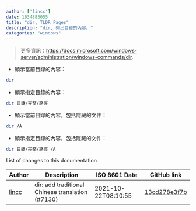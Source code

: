 ```yaml
---
author: ['lincc']
date: 1634883055
title: "dir, TLDR Pages"
description: "dir, 列出目錄的內容。"
categories: "windows"
---
```

> 更多資訊：<https://docs.microsoft.com/windows-server/administration/windows-commands/dir>.

- 顯示當前目錄的內容：

```bash
dir
```

- 顯示指定目錄的內容：

```bash
dir 目錄/完整/路徑
```

- 顯示當前目錄的內容，包括隱藏的文件：

```bash
dir /A
```

- 顯示指定目錄的內容，包括隱藏的文件：

```bash
dir 目錄/完整/路徑 /A
```
List of changes to this documentation


Author | Description | ISO 8601 Date | GitHub link
------|-----|-----|-----
[lincc](mailto:46962923+blueskyson@users.noreply.github.com) | dir: add traditional Chinese translation (#7130) | 2021-10-22T08:10:55 | [13cd278e3f7b](https://github.com/tldr-pages/tldr/commit/13cd278e3f7ba0d3af94e8512f840a05c8f660f3)

